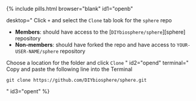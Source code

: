 
{% include pills.html
browser="blank" id1="openb"

desktop="
Click `+` and select the `Clone` tab look for the `sphere` repo

- **Members**: should have access to the [`DIYbiosphere/sphere`][sphere] repository
- **Non-members**: should have forked the repo and have access to `YOUR-USER-NAME/sphere` repository

Choose a location for the folder and click `Clone`
" id2="opend"
terminal="
Copy and paste the following line into the Terminal

```
git clone https://github.com/DIYbiosphere/sphere.git
```



" id3="opent" %}
